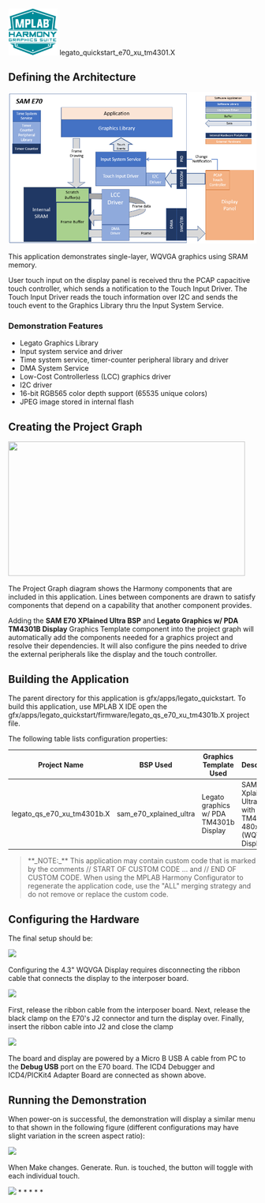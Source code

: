 
![](../../../../docs/images/mhgs.png) legato\_quickstart\_e70\_xu\_tm4301.X

Defining the Architecture
-------------------------

![](../../../../docs/html/legato_qs_e70_xu_tm4301b_arch.png)

This application demonstrates single-layer, WQVGA graphics using SRAM memory.

User touch input on the display panel is received thru the PCAP capacitive touch controller, which sends a notification to the Touch Input Driver. The Touch Input Driver reads the touch information over I2C and sends the touch event to the Graphics Library thru the Input System Service.

### Demonstration Features 

* Legato Graphics Library
* Input system service and driver
* Time system service, timer-counter peripheral library and driver
* DMA System Service
* Low-Cost Controllerless (LCC) graphics driver
* I2C driver
* 16-bit RGB565 color depth support (65535 unique colors)
* JPEG image stored in internal flash

Creating the Project Graph
--------------------------

<img src="legato_qs_e70_xu_tm4301b_pg.png" width="480" height="272" />

The Project Graph diagram shows the Harmony components that are included in this application. Lines between components are drawn to satisfy components that depend on a capability that another component provides.

Adding the **SAM E70 XPlained Ultra BSP** and **Legato Graphics w/ PDA TM4301B Display** Graphics Template component into the project graph will automatically add the components needed for a graphics project and resolve their dependencies. It will also configure the pins needed to drive the external peripherals like the display and the touch controller.  

Building the Application
------------------------

The parent directory for this application is gfx/apps/legato_quickstart. To build this application, use MPLAB X IDE open the gfx/apps/legato_quickstart/firmware/legato_qs_e70_xu_tm4301b.X project file.

The following table lists configuration properties:  

| Project Name  | BSP Used |Graphics Template Used | Description |
|---------------| ---------|---------------| ---------|
| legato_qs_e70_xu_tm4301b.X | sam_e70_xplained_ultra | Legato graphics w/ PDA TM4301b Display | SAM E70 Xplained Ultra board with PDA TM4301B 480x272 (WQVGA) Display |

> \*\*\_NOTE:\_\*\* This application may contain custom code that is marked by the comments // START OF CUSTOM CODE ... and // END OF CUSTOM CODE. When using the MPLAB Harmony Configurator to regenerate the application code, use the "ALL" merging strategy and do not remove or replace the custom code.

Configuring the Hardware
------------------------

The final setup should be: 

<img src="legato_qs_e70_xu_tm4301b_conf1.png"/>

Configuring the 4.3\" WQVGA Display requires disconnecting the ribbon cable that connects the display to the interposer board. 

<img src="legato_qs_e70_xu_tm4301b_conf2.png"/>

First, release the ribbon cable from the interposer board. Next, release the black clamp on the E70\'s J2 connector and turn the display over. Finally, insert the ribbon cable into J2 and close the clamp

<img src="legato_qs_e70_xu_tm4301b_conf3.png"/>

The board and display are powered by a Micro B USB A cable from PC to the **Debug USB** port on the E70 board. The ICD4 Debugger and ICD4/PICKit4 Adapter Board are connected as shown above.

Running the Demonstration
-------------------------

When power-on is successful, the demonstration will display a similar menu to that shown in the following figure (different configurations may have slight variation in the screen aspect ratio): 

<img src="legato_qs_e70_xu_tm4301b_run1.png"/>

When Make changes. Generate. Run. is touched, the button will toggle with each individual touch.

<img src="legato_qs_e70_xu_tm4301b_run2.png"/>
* * * * *
